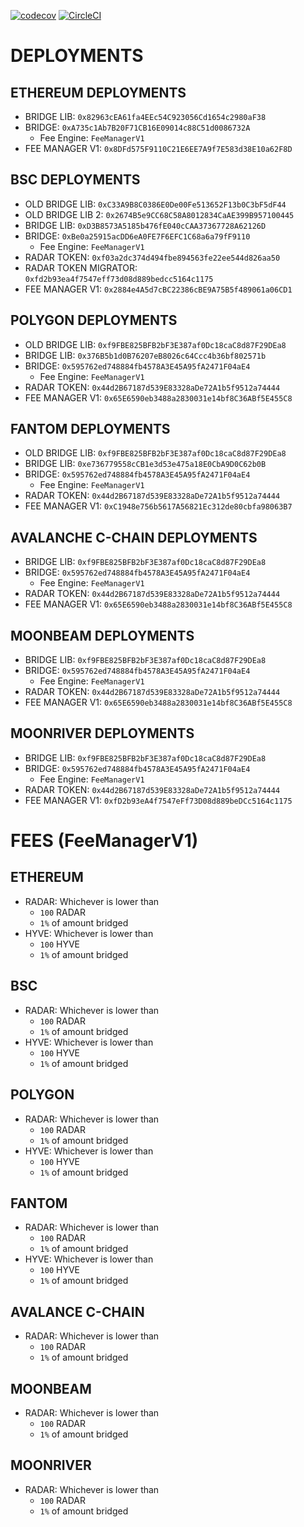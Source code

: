 [![codecov](https://codecov.io/gh/RadarProtocol/bridge-contracts/branch/main/graph/badge.svg?token=0KH0M0B4XY)](https://codecov.io/gh/RadarProtocol/bridge-contracts)
[![CircleCI](https://circleci.com/gh/RadarProtocol/bridge-contracts/tree/main.svg?style=svg)](https://circleci.com/gh/RadarProtocol/bridge-contracts/tree/main)

# DEPLOYMENTS
## ETHEREUM DEPLOYMENTS
* BRIDGE LIB: `0x82963cEA61fa4EEc54C923056Cd1654c2980aF38`
* BRIDGE: `0xA735c1Ab7B20F71CB16E09014c88C51d0086732A`
    - Fee Engine: `FeeManagerV1`
* FEE MANAGER V1: `0x8DFd575F9110C21E6EE7A9f7E583d38E10a62F8D`

## BSC DEPLOYMENTS
* OLD BRIDGE LIB: `0xC33A9B8C0386E0De00Fe513652F13b0C3bF5dF44`
* OLD BRIDGE LIB 2: `0x2674B5e9CC68C58A8012834CaAE399B957100445`
* BRIDGE LIB: `0xD3B8573A5185b476fE040cCAA37367728A62126D`
* BRIDGE: `0xBe0a25915acDD6eA0FE7F6EFC1C68a6a79fF9110`
    - Fee Engine: `FeeManagerV1`
* RADAR TOKEN: `0xf03a2dc374d494fbe894563fe22ee544d826aa50`
* RADAR TOKEN MIGRATOR: `0xfd2b93ea4f7547eff73d08d889bedcc5164c1175`
* FEE MANAGER V1: `0x2884e4A5d7cBC22386cBE9A75B5f489061a06CD1`

## POLYGON DEPLOYMENTS
* OLD BRIDGE LIB: `0xf9FBE825BFB2bF3E387af0Dc18caC8d87F29DEa8`
* BRIDGE LIB: `0x376B5b1d0B76207eB8026c64Ccc4b36bf802571b`
* BRIDGE: `0x595762ed748884fb4578A3E45A95fA2471F04aE4`
    - Fee Engine: `FeeManagerV1`
* RADAR TOKEN: `0x44d2B67187d539E83328aDe72A1b5f9512a74444`
* FEE MANAGER V1: `0x65E6590eb3488a2830031e14bf8C36ABf5E455C8`

## FANTOM DEPLOYMENTS
* OLD BRIDGE LIB: `0xf9FBE825BFB2bF3E387af0Dc18caC8d87F29DEa8`
* BRIDGE LIB: `0xe736779558cCB1e3d53e475a18E0CbA9D0C62b0B`
* BRIDGE: `0x595762ed748884fb4578A3E45A95fA2471F04aE4`
    - Fee Engine: `FeeManagerV1`
* RADAR TOKEN: `0x44d2B67187d539E83328aDe72A1b5f9512a74444`
* FEE MANAGER V1: `0xC1948e756b5617A56821Ec312de80cbfa98063B7`

## AVALANCHE C-CHAIN DEPLOYMENTS
* BRIDGE LIB: `0xf9FBE825BFB2bF3E387af0Dc18caC8d87F29DEa8`
* BRIDGE: `0x595762ed748884fb4578A3E45A95fA2471F04aE4`
    - Fee Engine: `FeeManagerV1`
* RADAR TOKEN: `0x44d2B67187d539E83328aDe72A1b5f9512a74444`
* FEE MANAGER V1: `0x65E6590eb3488a2830031e14bf8C36ABf5E455C8`

## MOONBEAM DEPLOYMENTS
* BRIDGE LIB: `0xf9FBE825BFB2bF3E387af0Dc18caC8d87F29DEa8`
* BRIDGE: `0x595762ed748884fb4578A3E45A95fA2471F04aE4`
    - Fee Engine: `FeeManagerV1`
* RADAR TOKEN: `0x44d2B67187d539E83328aDe72A1b5f9512a74444`
* FEE MANAGER V1: `0x65E6590eb3488a2830031e14bf8C36ABf5E455C8`

## MOONRIVER DEPLOYMENTS
* BRIDGE LIB: `0xf9FBE825BFB2bF3E387af0Dc18caC8d87F29DEa8`
* BRIDGE: `0x595762ed748884fb4578A3E45A95fA2471F04aE4`
    - Fee Engine: `FeeManagerV1`
* RADAR TOKEN: `0x44d2B67187d539E83328aDe72A1b5f9512a74444`
* FEE MANAGER V1: `0xfD2b93eA4f7547eFf73D08d889beDCc5164c1175`

# FEES (FeeManagerV1)

## ETHEREUM
* RADAR: Whichever is lower than
    - `100` RADAR
    - `1%` of amount bridged
* HYVE: Whichever is lower than
    - `100` HYVE
    - `1%` of amount bridged

## BSC
* RADAR: Whichever is lower than
    - `100` RADAR
    - `1%` of amount bridged
* HYVE: Whichever is lower than
    - `100` HYVE
    - `1%` of amount bridged

## POLYGON
* RADAR: Whichever is lower than
    - `100` RADAR
    - `1%` of amount bridged
* HYVE: Whichever is lower than
    - `100` HYVE
    - `1%` of amount bridged

## FANTOM
* RADAR: Whichever is lower than
    - `100` RADAR
    - `1%` of amount bridged
* HYVE: Whichever is lower than
    - `100` HYVE
    - `1%` of amount bridged

## AVALANCE C-CHAIN
* RADAR: Whichever is lower than
    - `100` RADAR
    - `1%` of amount bridged

## MOONBEAM
* RADAR: Whichever is lower than
    - `100` RADAR
    - `1%` of amount bridged

## MOONRIVER
* RADAR: Whichever is lower than
    - `100` RADAR
    - `1%` of amount bridged